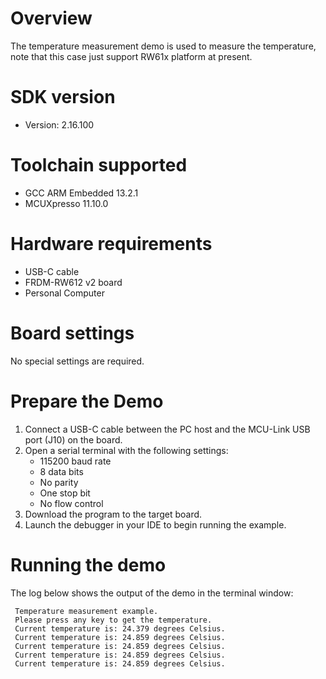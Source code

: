 Overview
========
The temperature measurement demo is used to measure the temperature, note that
this case just support RW61x platform at present.

SDK version
===========
- Version: 2.16.100

Toolchain supported
===================
- GCC ARM Embedded  13.2.1
- MCUXpresso  11.10.0

Hardware requirements
=====================
- USB-C cable
- FRDM-RW612 v2 board
- Personal Computer

Board settings
==============
No special settings are required.

Prepare the Demo
================
1.  Connect a USB-C cable between the PC host and the MCU-Link USB port (J10) on the board.
2.  Open a serial terminal with the following settings:
    - 115200 baud rate
    - 8 data bits
    - No parity
    - One stop bit
    - No flow control
3.  Download the program to the target board.
4.  Launch the debugger in your IDE to begin running the example.

Running the demo
================
The log below shows the output of the demo in the terminal window:
~~~~~~~~~~~~~~~~~~~~~~~~~~~~~~~~~~~
 Temperature measurement example.
 Please press any key to get the temperature.
 Current temperature is: 24.379 degrees Celsius.
 Current temperature is: 24.859 degrees Celsius.
 Current temperature is: 24.859 degrees Celsius.
 Current temperature is: 24.859 degrees Celsius.
 Current temperature is: 24.859 degrees Celsius.
~~~~~~~~~~~~~~~~~~~~~~~~~~~~~~~~~~~
